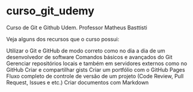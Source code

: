 # curso_git_udemy
Curso de Git e Github Udem. Professor Matheus Basttisti

Veja alguns dos recursos que o curso possui:


Utilizar o Git e GitHub de modo correto como no dia a dia de um desenvolvedor de software
Comandos básicos e avançados do Git
Gerenciar repositórios locais e também em servidores externos como no GitHub
Criar e compartilhar gists
Criar um portfólio com o GitHub Pages
Fluxo completo de controle de versão de um projeto (Code Review, Pull Request, Issues e etc.)
Criar documentos com Markdown
